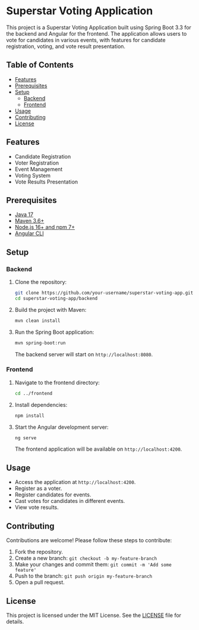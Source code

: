 # Superstar Voting Application

This project is a Superstar Voting Application built using Spring Boot 3.3 for the backend and Angular for the frontend. The application allows users to vote for candidates in various events, with features for candidate registration, voting, and vote result presentation.

## Table of Contents

- [Features](#features)
- [Prerequisites](#prerequisites)
- [Setup](#setup)
  - [Backend](#backend)
  - [Frontend](#frontend)
- [Usage](#usage)
- [Contributing](#contributing)
- [License](#license)

## Features

- Candidate Registration
- Voter Registration
- Event Management
- Voting System
- Vote Results Presentation

## Prerequisites

- [Java 17](https://www.oracle.com/java/technologies/javase-jdk17-downloads.html)
- [Maven 3.6+](https://maven.apache.org/install.html)
- [Node.js 16+ and npm 7+](https://nodejs.org/en/download/)
- [Angular CLI](https://angular.io/cli)

## Setup

### Backend

1. Clone the repository:

    ```bash
    git clone https://github.com/your-username/superstar-voting-app.git
    cd superstar-voting-app/backend
    ```

2. Build the project with Maven:

    ```bash
    mvn clean install
    ```

3. Run the Spring Boot application:

    ```bash
    mvn spring-boot:run
    ```

   The backend server will start on `http://localhost:8080`.

### Frontend

1. Navigate to the frontend directory:

    ```bash
    cd ../frontend
    ```

2. Install dependencies:

    ```bash
    npm install
    ```

3. Start the Angular development server:

    ```bash
    ng serve
    ```

   The frontend application will be available on `http://localhost:4200`.

## Usage

- Access the application at `http://localhost:4200`.
- Register as a voter.
- Register candidates for events.
- Cast votes for candidates in different events.
- View vote results.

## Contributing

Contributions are welcome! Please follow these steps to contribute:

1. Fork the repository.
2. Create a new branch: `git checkout -b my-feature-branch`
3. Make your changes and commit them: `git commit -m 'Add some feature'`
4. Push to the branch: `git push origin my-feature-branch`
5. Open a pull request.

## License

This project is licensed under the MIT License. See the [LICENSE](LICENSE) file for details.

